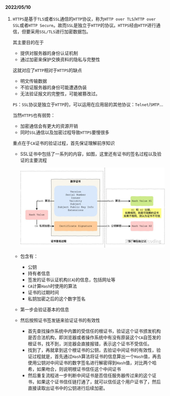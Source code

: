 #### 2022/05/10

1. `HTTPS`是基于`TLS`或者`SSL`通信的`HTTP`协议，称为`HTTP over TLS`/`HTTP over SSL`或者`HTTP Secure`。故而`SSL`是独立于`HTTP`的协议。`HTTPS`经由`HTTP`进行通信，但要采用`SSL/TLS`进行加密数据包。

   其主要目的在于

   - 提供对服务器的身份认证机制
   - 通过加密来保护交换资料的隐私与完整性

   这就对应了`HTTP`相对于`HTTPS`的缺点

   - 明文传输数据
   - 不验证服务器的身份可能遭遇伪装
   - 无法验证报文的完整性，可能被篡改过。

   `PS`：`SSL`协议是独立于`HTTP`的，可以运用在应用层的其他协议：`Telnet`/`SMTP`...

   当然`HTTPS`也有弱势：

   - 加密通信会有更大的资源开销
   - 同时`SSL`通信以及加密过程导致`HTTPS`要慢很多

   重点在于`CA`证书的验证过程，首先保证理解前序知识

   - SSL证书中包括了一系列的内容，如图，这里还有证书的签名过程以及验证的主要流程

     ![img](510-2022_imgs/v2-710d8b9f3527db981587af396011d9cd_1440w.jpg)

   - 包含有：

     - 公钥
     - 持有者信息
     - 签发的证书认证机构(`CA`)的信息，包括网址等
     - `CA`计算`Hash`时使用的算法
     - 证书的过期时间
     - 私钥加密之后的这个数字签名

   - 第一步会验证基本的信息

   - 然后按照证书签发链来验证证书的有效性

     - 首先查找操作系统中内置的受信任的根证书，验证这个证书颁发机构是否合法机构，即浏览器或者操作系统中有没有原装这个`CA`自签发的根证书，找不到，浏览器会直接报错，表示这个证书不受信任。
     - 找到了，再就拿到这个根证书的公钥，去验证中间证书的有效性，验证过程就是，首先通过`Hash`算法将证书的信息算出一个`Hash`值，再去使用公钥对中间证书的数字签名进行解密得到`Hash`值，对比两个哈希，如果吻合，则说明根证书信任这个中间证书
     - 然后重复流程进一步判断中间证书是否信任服务器传过来的这个证书，如果这个证书信任链打通了，就可以信任这个用户证书了，然后直接读取出证书中的公钥进行后续加密。